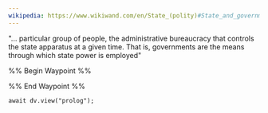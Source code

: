 ```yaml
---
wikipedia: https://www.wikiwand.com/en/State_(polity)#State_and_government
---
```


"... particular group of people, the administrative bureaucracy that controls the state apparatus at a given time. That is, governments are the means through which state power is employed"

%% Begin Waypoint %%


%% End Waypoint %%

```dataviewjs
await dv.view("prolog");
```